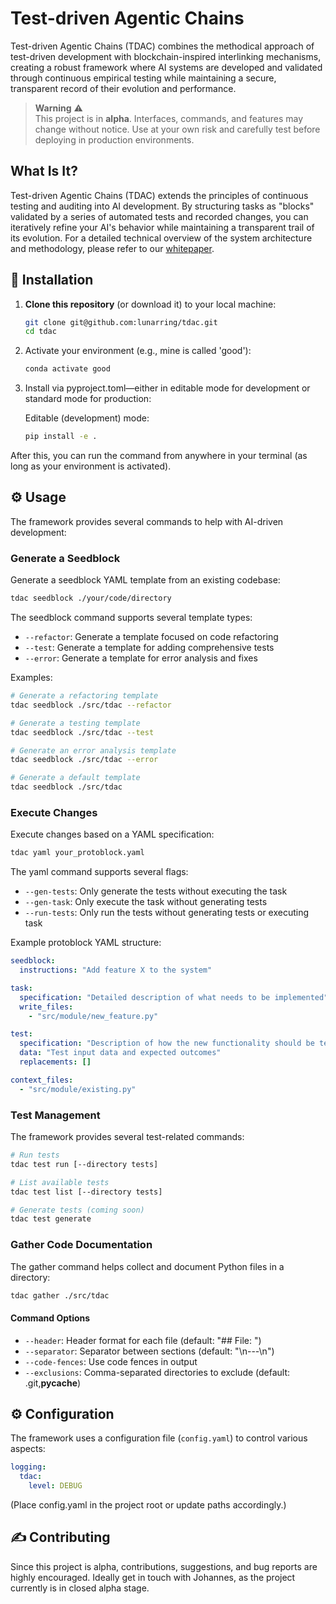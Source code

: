 # Test-driven Agentic Chains

Test-driven Agentic Chains (TDAC) combines the methodical approach of test-driven development with blockchain-inspired interlinking mechanisms, creating a robust framework where AI systems are developed and validated through continuous empirical testing while maintaining a secure, transparent record of their evolution and performance.

> **Warning** ⚠️  
> This project is in **alpha**. Interfaces, commands, and features may change without notice. Use at your own risk and carefully test before deploying in production environments.

## What Is It?

Test-driven Agentic Chains (TDAC) extends the principles of continuous testing and auditing into AI development. By structuring tasks as "blocks" validated by a series of automated tests and recorded changes, you can iteratively refine your AI's behavior while maintaining a transparent trail of its evolution. For a detailed technical overview of the system architecture and methodology, please refer to our [whitepaper](docs/whitepaper.md).

## 🚀 Installation

1. **Clone this repository** (or download it) to your local machine:

   ```bash
   git clone git@github.com:lunarring/tdac.git
   cd tdac
   ```

2. Activate your environment (e.g., mine is called 'good'):
   ```bash
   conda activate good
   ```

3. Install via pyproject.toml—either in editable mode for development or standard mode for production:

   Editable (development) mode:
   ```bash
   pip install -e .
   ```

After this, you can run the  command from anywhere in your terminal (as long as your environment is activated).

## ⚙️ Usage

The framework provides several commands to help with AI-driven development:

### Generate a Seedblock

Generate a seedblock YAML template from an existing codebase:

```bash
tdac seedblock ./your/code/directory
```

The seedblock command supports several template types:
- `--refactor`: Generate a template focused on code refactoring
- `--test`: Generate a template for adding comprehensive tests
- `--error`: Generate a template for error analysis and fixes

Examples:
```bash
# Generate a refactoring template
tdac seedblock ./src/tdac --refactor

# Generate a testing template
tdac seedblock ./src/tdac --test

# Generate an error analysis template
tdac seedblock ./src/tdac --error

# Generate a default template
tdac seedblock ./src/tdac
```

### Execute Changes

Execute changes based on a YAML specification:

```bash
tdac yaml your_protoblock.yaml
```

The yaml command supports several flags:
- `--gen-tests`: Only generate the tests without executing the task
- `--gen-task`: Only execute the task without generating tests
- `--run-tests`: Only run the tests without generating tests or executing task

Example protoblock YAML structure:
```yaml
seedblock:
  instructions: "Add feature X to the system"

task:
  specification: "Detailed description of what needs to be implemented"
  write_files: 
    - "src/module/new_feature.py"

test:
  specification: "Description of how the new functionality should be tested"
  data: "Test input data and expected outcomes"
  replacements: []

context_files:
  - "src/module/existing.py"
```

### Test Management

The framework provides several test-related commands:

```bash
# Run tests
tdac test run [--directory tests]

# List available tests
tdac test list [--directory tests]

# Generate tests (coming soon)
tdac test generate
```

### Gather Code Documentation

The gather command helps collect and document Python files in a directory:

```bash
tdac gather ./src/tdac
```

#### Command Options

- `--header`: Header format for each file (default: "## File: ")
- `--separator`: Separator between sections (default: "\n---\n")
- `--code-fences`: Use code fences in output
- `--exclusions`: Comma-separated directories to exclude (default: .git,__pycache__)

## ⚙️ Configuration

The framework uses a configuration file (`config.yaml`) to control various aspects:

```yaml
logging:
  tdac:
    level: DEBUG
```
(Place config.yaml in the project root or update paths accordingly.)

## ✍️ Contributing

Since this project is alpha, contributions, suggestions, and bug reports are highly encouraged. Ideally get in touch with Johannes, as the project currently is in closed alpha stage.
